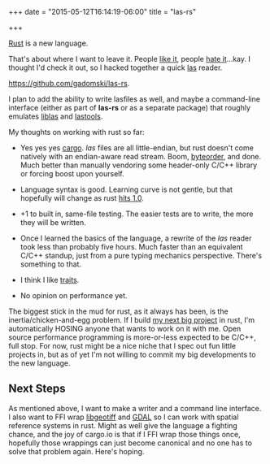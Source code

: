 +++
date = "2015-05-12T16:14:19-06:00"
title = "las-rs"

+++

[Rust](http://www.rust-lang.org/) is a new language.

That's about where I want to leave it.
People [like it](http://winningraceconditions.blogspot.com/2012/09/rust-0-index-and-conclusion.html), people [hate it](http://www.viva64.com/en/b/0324/)...kay.
I thought I'd check it out, so I hacked together a quick [las](http://www.asprs.org/Committee-General/LASer-LAS-File-Format-Exchange-Activities.html) reader.

https://github.com/gadomski/las-rs.

I plan to add the ability to write lasfiles as well, and maybe a command-line interface (either as part of **las-rs** or as a separate package) that roughly emulates [liblas](http://www.liblas.org/) and [lastools](http://www.cs.unc.edu/~isenburg/lastools/).

My thoughts on working with rust so far:

- Yes yes yes [cargo](https://crates.io/).
  *las* files are all little-endian, but rust doesn't come natively with an endian-aware read stream.
  Boom, [byteorder](https://crates.io/crates/byteorder), and done.
  Much better than manually vendoring some header-only C/C++ library or forcing boost upon yourself.

- Language syntax is good.
  Learning curve is not gentle, but that hopefully will change as rust [hits 1.0](http://blog.rust-lang.org/2014/12/12/1.0-Timeline.html).

- +1 to built in, same-file testing.
  The easier tests are to write, the more they will be written.

- Once I learned the basics of the language, a rewrite of the *las* reader took less than probably five hours.
  Much faster than an equivalent C/C++ standup, just from a pure typing mechanics perspective.
  There's something to that.

- I think I like [traits](https://doc.rust-lang.org/book/traits.html).

- No opinion on performance yet.

The biggest stick in the mud for rust, as it always has been, is the inertia/chicken-and-egg problem.
If I build [my next big project](https://github.com/gadomski/WDAL) in rust, I'm automatically HOSING anyone that wants to work on it with me.
Open source performance programming is more-or-less expected to be C/C++, full stop.
For now, rust might be a nice niche that I spec out fun little projects in, but as of yet I'm not willing to commit my big developments to the new language.


## Next Steps

As mentioned above, I want to make a writer and a command line interface.
I also want to FFI wrap [libgeotiff](http://trac.osgeo.org/geotiff/) and [GDAL](http://www.gdal.org/) so I can work with spatial reference systems in rust.
Might as well give the language a fighting chance, and the joy of cargo.io is that if I FFI wrap those things once, hopefully those wrappings can just become canonical and no one has to solve that problem again.
Here's hoping.
